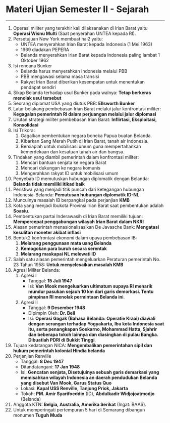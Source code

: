 # Materi Ujian Semester II - Sejarah
---

1. Operasi militer yang terakhir kali dilaksanakan di Irian Barat yaitu **Operasi Wisnu Multi** (Saat penyerahan UNTEA kepada RI).
2. Persetujuan New York membuat hal2 yaitu:
   - UNTEA menyerahkan Irian Barat kepada Indonesia (1 Mei 1963)
   - 1969 diadakan PEPERA
   - Belanda menyerahkan Irian Barat kepada Indonesia paling lambat 1 Oktober 1962
3. Isi rencana Bunker
   - Belanda harus menyerahkan Indonesia melalui PBB
   - PBB mengawasi selama masa transisi
   - Rakyat Irian Barat diberikan kesempatan untuk menentukan pendapat sendiri
4. Sikap Belanda terhadap usul Bunker pada walnya: **Tetap berkeras menolak usul tersebut**
5. Seorang diplomat USA yang diutus PBB: **Ellsworth Bunker**
6. Latar belakang pembebasan Irian Barat melalui jalur konfrontasi militer: **Kegagalan pemerintah RI dalam perjuangan melalui jalur diplomasi**
7. Urutan strategi militer pembebasan Irian Barat: **Inflirtasi, Eksploitasi, Konsolidasi**
8. Isi Trikora:
   1. Gagalkan pembentukan negara boneka Papua buatan Belanda.
   2. Kibarkan Sang Merah Putih di Irian Barat, tanah air Indonesia.
   3. Bersiaplah untuk mobilisasi umum guna mempertahankan kemerdekaan dan kesatuan tanah air dan bangsa.
9. Tindakan yang diambil pemerintah dalam konfrontasi militer:
   1. Mencari bantuan senjata ke negara Barat
   2. Mencari dukungan ke negara komunis
   3. Mengerahkan rakyat ID untuk mobilisasi umum
10. Penyebab ID memutuskan hubungan diplomatik dengan Belanda: **Belanda tidak memiliki itikad baik**
11. Peristiwa yang menjadi titik puncah dari ketegangan hubungan Indonesia-Belanda: **Pemutusan hubungan diplomatik ID-NL**
12. Munculnya masalah IB berpangkal pada perjanjian **KMB**
13. Kota yang menjadi Ibukota Provinsi Irian Barat saat pembentukan adalah **Soasiu**.
14. Pembentukan partai Inderawasih di Irian Barat memiliki tujuan: **Mempercepat penggabungan wilayah Irian Barat dalam NKRI**
15. Alasan pemerintah menasionalisasikan De Javasche Bank: **Mengatasi kesulitan moneter akibat inflasi**
16. Bentuk2 konfrontasi ekonomi dalam upaya pembebasan IB:
    1. **Melarang penggunaan mata uang Belanda**
    2. **Kemogokan para buruh secara serentak**
    3. **Melarang maskapai NL melewati ID**
17. Salah satu alasan pemerintah mengeluarkan Peraturan pemerintah No. 23 Tahun 1958: **Untuk menyelesaikan masalah KMB**
18. Agresi Militer Belanda: 
    1.  Agresi I
        - Tanggal: **15 Juli 1947**
        - Isi: **Van Mook mengeluarkan ultimatum supaya RI menarik mundur pasukan sejauh 10 km dari garis demorkasi. Tentu pimpinan RI menolak permintaan Belanda ini**.
    2. Agresi II
        - Tanggal: **9 Desember 1948**
        - Dipimpin Oleh: **Dr. Bell**
        - Isi: **Operasi Gagak (Bahasa Belanda: Operatie Kraai) diawali dengan serangan terhadap Yogyakarta, Ibu kota Indonesia saat itu, serta penangkapan Soekarno, Mohammad Hatta, Sjahrir dan beberapa tokoh lainnya dan diasingkan di pulau Bangka. Dibuatlah PDRI di Bukkit Tinggi**.
19. Tujuan kedatangan NICA: **Mengembalikan pemerintahan sipil dan hukum pemerintah kolonial Hindia **belanda****
20. Perjanjian Renville
    - Tanggal: **8 Dec 1947**
    - Ditandatangani: **17 Jan 1948**
    - Isi: **Gencatan senjata, Disetujuinya sebuah garis demarkasi yang memisahkan wilayah Indonesia an daerah pendudukan Belanda yang disebut Van Mook, Garus Status Quo**
    - Lokasi: **Kapal USS Renville, Tanjung Priok, Jakarta**
    - Tokoh: **PM. Amir Syarifoeddin** (ID), **Abdulkadir Widjojoatmodjo** (Belanda)
21. Anggota KTN: **Belgia, Australia, Amerika Serikat** (Ingat: BAAS).
22. Untuk memperingati pertempuran 5 hari di Semarang dibangun monumen **Tuguh Muda**